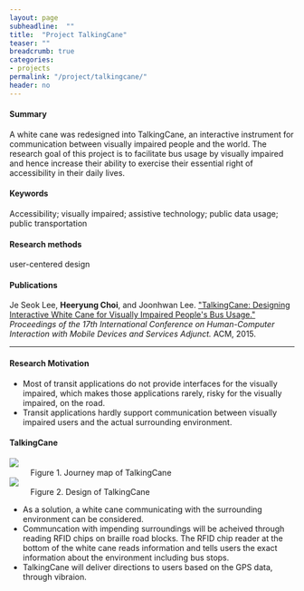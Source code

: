 ```yaml
---
layout: page
subheadline:  ""
title:  "Project TalkingCane"
teaser: ""
breadcrumb: true
categories:
- projects
permalink: "/project/talkingcane/"
header: no
---
```


<h4> Summary </h4>
A white cane was redesigned into TalkingCane, an interactive instrument for communication between visually impaired people and the world. The research goal of this project is to facilitate bus usage by visually impaired and hence increase their ability to exercise their essential right of accessibility in their daily lives.

<h4> Keywords </h4>
Accessibility; visually impaired; assistive technology; public data usage; public transportation

<h4> Research methods </h4>
user-centered design

<h4> Publications </h4>
Je Seok Lee, <strong>Heeryung Choi</strong>, and Joonhwan Lee. <a href = "http://dl.acm.org/citation.cfm?id=2793686">"TalkingCane: Designing Interactive White Cane for Visually Impaired People's Bus Usage." </a> <em>Proceedings of the 17th International Conference on Human-Computer Interaction with Mobile Devices and Services Adjunct.</em> ACM, 2015.


<hr>


<h4> Research Motivation </h4>
<ul>
    <li> Most of transit applications do not provide interfaces for the visually impaired, which makes those applications rarely, risky for the visually impaired, on the road.
    </li>
<li> Transit applications hardly support communication between visually impaired users and the actual surrounding environment.
    </li> 
</ul>

<h4> TalkingCane </h4>
<div class = "row">
    <div class="medium-8 columns">
        <img src = "http://heeryung.github.com/images/mobilehci-302x182.png">
        <br> Figure 1. Journey map of TalkingCane
    </div>
    <div class="medium-4 columns">
        <img src = "http://heeryung.github.com/images/talking_cane.jpg">
        <br> Figure 2. Design of TalkingCane
    </div>
</div>
<ul>
    <li> As a solution, a white cane communicating with the surrounding environment can be considered.
    </li>
    <li> Communcation with impending surroundings will be acheived through reading RFID chips on braille road blocks. The RFID chip reader at the bottom of the white cane reads information and tells users the exact information about the environment including bus stops. 
    </li>
    <li> TalkingCane will deliver directions to users based on the GPS data, through vibraion. 
    </li>
</ul>



